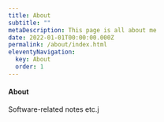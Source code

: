 ```yaml
---
title: About
subtitle: ""
metaDescription: This page is all about me
date: 2022-01-01T00:00:00.000Z
permalink: /about/index.html
eleventyNavigation:
  key: About
  order: 1
---
```

#### About

Software-related notes etc.j
